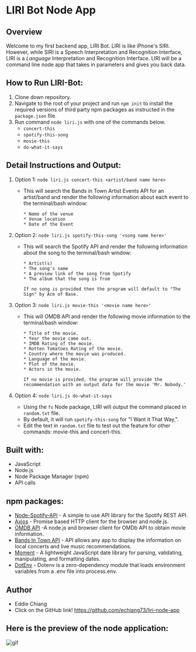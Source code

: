 # LIRI Bot Node App

## Overview
Welcome to my first backend app, LIRI Bot. LIRI is like iPhone's SIRI. However, while SIRI is a Speech Interpretation and Recognition Interface, LIRI is a _Language_ Interpretation and Recognition Interface. LIRI will be a command line node app that takes in parameters and gives you back data.


## How to Run LIRI-Bot:

1. Clone down repository.
2. Navigate to the root of your project and run `npm init` to install the required versions of third party npm packages as instructed in the `package.json` file.
3. Run command `node liri.js` with one of the commands below.
   * `concert-this`
   * `spotify-this-song`
   * `movie-this`
   * `do-what-it-says`


## Detail Instructions and Output:
1. Option 1: `node liri.js concert-this <artist/band name here>`

   * This will search the Bands in Town Artist Events API for an artist/band and render the following information about each event to the terminal/bash window:
        ```
        * Name of the venue
        * Venue location
        * Date of the Event
        ```

2. Option 2: `node liri.js spotify-this-song '<song name here>'`

    * This will search the Spotify API and render the following information about the song to the terminal/bash window: 
        ```
        * Artist(s) 
        * The song's name 
        * A preview link of the song from Spotify 
        * The album that the song is from

        If no song is provided then the program will default to "The Sign" by Ace of Base.
        ```

3. Option 3: `node liri.js movie-this '<movie name here>'`

   * This will OMDB API and render the following movie information to the terminal/bash window:

        ```
       * Title of the movie.
       * Year the movie came out.
       * IMDB Rating of the movie.
       * Rotten Tomatoes Rating of the movie.
       * Country where the movie was produced.
       * Language of the movie.
       * Plot of the movie.
       * Actors in the movie.

       If no movie is provided, the program will provide the recommendation with an output data for the movie 'Mr. Nobody.'
        ```

4. Option 4: `node liri.js do-what-it-says`

   * Using the `fs` Node package, LIRI will output the command placed in `random.txt` file.
   * By default, it will run `spotify-this-song` for "I Want it That Way,".
   * Edit the text in `random.txt` file to test out the feature for other commands: movie-this and concert-this.


## Built with:
* JavaScript
* Node.js
* Node Package Manager (npm)
* API calls

## npm packages: 
* [Node-Spotify-API](https://www.npmjs.com/package/node-spotify-api) - A simple to use API library for the Spotify REST API.
* [Axios](https://www.npmjs.com/package/axios) - Promise based HTTP client for the browser and node.js.
* [OMDB API](http://www.omdbapi.com) -A node.js and browser client for OMDb API to obtain movie information.
* [Bands In Town API](http://www.artists.bandsintown.com/bandsintown-api) - API allows any app to display the information on local concerts and live music recommendations.
* [Moment](https://www.npmjs.com/package/moment) - A lightweight JavaScript date library for parsing, validating, manipulating, and formatting dates.
* [DotEnv](https://www.npmjs.com/package/dotenv) - Dotenv is a zero-dependency module that loads environment variables from a .env file into process.env.


## Author
* Eddie Chiang
* Click on the GitHub link!
https://github.com/echiang73/liri-node-app


## Here is the preview of the node application:

![](assets/images/webpreview.gif "gif")

